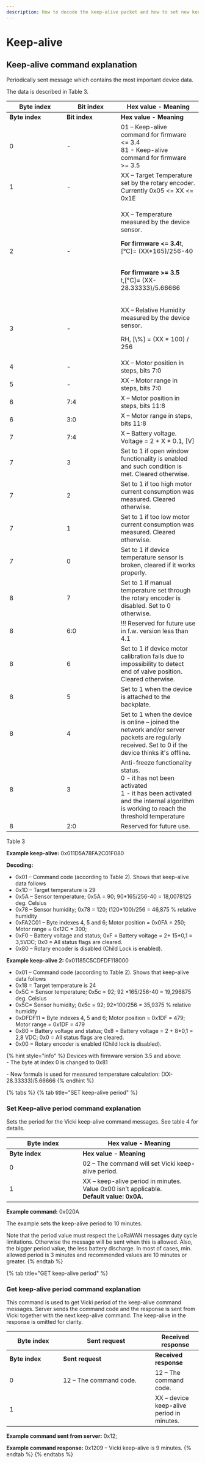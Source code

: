 ```yaml
---
description: How to decode the keep-alive packet and how to set new keep-alive period
---
```


# Keep-alive

## Keep-alive command explanation

Periodically sent message which contains the most important device data.

The data is described in Table 3.

<table data-header-hidden><thead><tr><th width="134">Byte index</th><th width="126.00000000000003">Bit index</th><th>Hex value - Meaning</th></tr></thead><tbody><tr><td><strong>Byte index</strong></td><td><strong>Bit index</strong></td><td><strong>Hex value - Meaning</strong></td></tr><tr><td>0</td><td>-</td><td>01 – Keep-alive command for firmware &#x3C;= 3.4<br>81 - Keep-alive command for firmware >= 3.5</td></tr><tr><td>1</td><td>-</td><td>XX – Target Temperature set by the rotary encoder. Currently 0x05 &#x3C;= XX &#x3C;= 0x1E</td></tr><tr><td>2</td><td>-</td><td><p>XX – Temperature measured by the device sensor.  </p><p></p><p><strong>For firmware &#x3C;= 3.4</strong><span class="math">t,[°C]= (XX*165)/256-40</span></p><p> <br><strong>For firmware >= 3.5</strong><br><span class="math">t,[°C]= (XX-28.33333)/5.66666</span></p></td></tr><tr><td>3</td><td>-</td><td><p>XX – Relative Humidity measured by the device sensor. </p><p><span class="math">RH, [\%] = (XX * 100) / 256</span> </p></td></tr><tr><td>4</td><td>-</td><td>XX – Motor position in steps, bits 7:0</td></tr><tr><td>5</td><td>-</td><td>XX – Motor range in steps, bits 7:0</td></tr><tr><td>6</td><td>7:4</td><td>X – Motor position in steps, bits 11:8</td></tr><tr><td>6</td><td>3:0</td><td>X – Motor range in steps, bits 11:8</td></tr><tr><td>7</td><td>7:4</td><td>X – Battery voltage. Voltage = 2 + X * 0.1, [V]</td></tr><tr><td>7</td><td>3</td><td>Set to 1 if open window functionality is enabled and such condition is met. Cleared otherwise.</td></tr><tr><td>7</td><td>2</td><td>Set to 1 if too high motor current consumption was measured. Cleared otherwise.</td></tr><tr><td>7</td><td>1</td><td>Set to 1 if too low motor current consumption was measured. Cleared otherwise.</td></tr><tr><td>7</td><td>0</td><td>Set to 1 if device temperature sensor is broken, cleared if it works properly.</td></tr><tr><td>8</td><td>7</td><td>Set to 1 if manual temperature set through the rotary encoder is disabled. Set to 0 otherwise.</td></tr><tr><td>8</td><td>6:0</td><td>!!! Reserved for future use in f.w. version less than 4.1</td></tr><tr><td>8</td><td>6</td><td>Set to 1 if device motor calibration fails due to impossibility to detect end of valve position. Cleared otherwise.</td></tr><tr><td>8</td><td>5</td><td>Set to 1 when the device is attached to the backplate. </td></tr><tr><td>8</td><td>4</td><td>Set to 1 when the device is online – joined the network and/or server packets are regularly received. Set to 0 if the device thinks it's offline.</td></tr><tr><td>8</td><td>3</td><td>Anti-freeze functionality status. <br>0 - it has not been activated<br>1 - it has been activated and the internal algorithm is working to reach the threshold temperature</td></tr><tr><td>8</td><td>2:0</td><td>Reserved for future use.</td></tr></tbody></table>

Table 3

**Example keep-alive:** 0x011D5A78FA2C01F080

**Decoding:**

* 0x01 – Command code (according to Table 2). Shows that keep-alive data follows
* 0x1D – Target temperature is 29
* 0x5A – Sensor temperature; 0x5A = 90; 90\*165/256-40 = 18,0078125 deg. Celsius
* 0x78 – Sensor humidity; 0x78 = 120; (120\*100)/256 = 46,875 % relative humidity
* 0xFA2C01 – Byte indexes 4, 5 and 6; Motor position = 0x0FA = 250; Motor range = 0x12C = 300;
* 0xF0 – Battery voltage and status; 0xF = Battery voltage = 2+ 15\*0,1 = 3,5VDC; 0x0 = All status flags are cleared.
* 0x80 – Rotary encoder is disabled (Child Lock is enabled).

**Example keep-alive 2:** 0x01185C5CDFDF118000

* 0x01 – Command code (according to Table 2). Shows that keep-alive data follows
* 0x18 = Target temperature is 24
* 0x5C = Sensor temperature; 0x5c = 92; 92 \*165/256-40 = 19,296875 deg. Celsius
* 0x5C= Sensor humidity; 0x5c = 92; 92\*100/256 = 35,9375 % relative humidity
* 0xDFDF11 = Byte indexes 4, 5 and 6; Motor position = 0x1DF = 479; Motor range = 0x1DF = 479
* 0x80 = Battery voltage and status; 0x8 = Battery voltage = 2 + 8\*0,1 = 2,8 VDC; 0x0 = All status flags are cleared.
* 0x00 = Rotary encoder is enabled (Child lock is disabled).

{% hint style="info" %}
Devices with firmware version 3.5 and above:\
&#x20;\- The byte at index 0 is changed to 0x81

&#x20;\- New formula is used for measured temperature calculation: (XX-28.33333)/5.66666
{% endhint %}

{% tabs %}
{% tab title="SET keep-alive period" %}
### Set Keep-alive period command explanation

&#x20;Sets the period for the Vicki keep-alive command messages. See table 4 for details.



<table data-header-hidden><thead><tr><th width="176">Byte index</th><th>Hex value - Meaning</th></tr></thead><tbody><tr><td><strong>Byte index</strong></td><td><strong>Hex value - Meaning</strong></td></tr><tr><td>0</td><td>02 – The command will set Vicki keep-alive period.</td></tr><tr><td>1</td><td>XX – keep-alive period in minutes. Value 0x00 isn’t applicable.<br><strong>Default value: 0x0A.</strong></td></tr></tbody></table>

**Example command:** 0x020A

The example sets the keep-alive period to 10 minutes.

Note that the period value must respect the LoRaWAN messages duty cycle limitations. Otherwise the message will be sent when this is allowed. Also, the bigger period value, the less battery discharge. In most of cases, min. allowed period is 3 minutes and recommended values are 10 minutes or greater.
{% endtab %}

{% tab title="GET keep-alive period" %}
### Get keep-alive period command explanation

This command is used to get Vicki period of the keep-alive command messages. Server sends the command code and the response is sent from Vicki together with the next keep-alive command. The keep-alive in the response is omitted for clarity.



<table data-header-hidden><thead><tr><th width="124.66666666666666">Byte index</th><th width="225">Sent request</th><th>Received response</th></tr></thead><tbody><tr><td><strong>Byte index</strong></td><td><strong>Sent request</strong></td><td><strong>Received response</strong></td></tr><tr><td>0</td><td>12 – The command code.</td><td>12 – The command code.</td></tr><tr><td>1</td><td></td><td>XX – device keep-alive period in minutes.</td></tr></tbody></table>

**Example command sent from server:** 0x12;

**Example command response:** 0x1209 – Vicki keep-alive is 9 minutes.
{% endtab %}
{% endtabs %}

